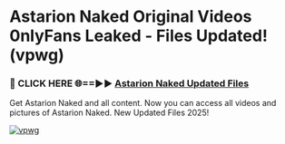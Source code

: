 # Astarion Naked Original Videos 0nlyFans Leaked - Files Updated! (vpwg)

<h3>🔴 CLICK HERE 🌐==►► <a href="https://tinyurl.com/up5wt9bj" rel="nofollow">Astarion Naked Updated Files</a></h3>

Get Astarion Naked and all content. Now you can access all videos and pictures of Astarion Naked. New Updated Files 2025!

[![vpwg](https://i.imgur.com/ABiUzMV.gif)](https://tinyurl.com/up5wt9bj)

